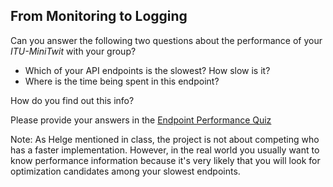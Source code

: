 ## From Monitoring to Logging

Can you answer the following two questions about the performance of your _ITU-MiniTwit_ with your group?

  * Which of your API endpoints is the slowest? How slow is it?
  * Where is the time being spent in this endpoint?

How do you find out this info?

Please provide your answers in the [Endpoint Performance Quiz](https://docs.google.com/forms/d/1HpGn7KnHeq2-Ivebk8ghQ942gi7wh2-0iXJouPzIvNY/edit)

Note: As Helge mentioned in class, the project is not about competing who has a faster implementation. However, in the real world you usually want to know performance information because it's very likely that you will look for optimization candidates among your slowest endpoints.
